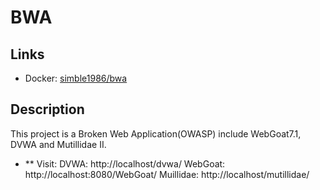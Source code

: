 # BWA

## Links

* Docker: <a href="https://hub.docker.com/r/simble1986/bwa/">simble1986/bwa</a>

## Description

This project is a Broken Web Application(OWASP) include WebGoat7.1, DVWA and Mutillidae II.

* ** Visit:
  DVWA: http://localhost/dvwa/
  WebGoat: http://localhost:8080/WebGoat/
  Muillidae: http://localhost/mutillidae/
